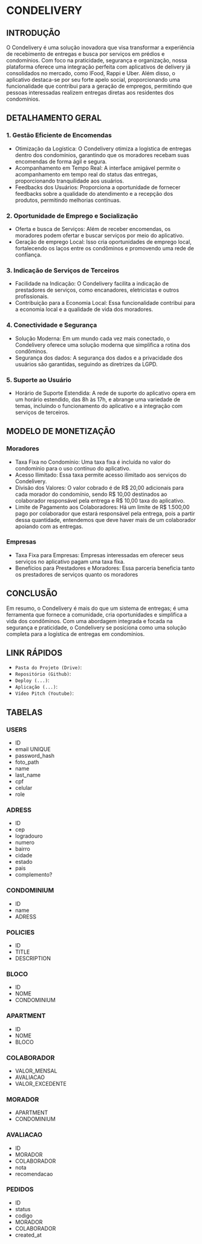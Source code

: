 # CONDELIVERY

## INTRODUÇÃO

O Condelivery é uma solução inovadora que visa transformar a experiência de recebimento de entregas e busca por serviços em prédios e condomínios. Com foco na praticidade, segurança e organização, nossa plataforma oferece uma integração perfeita com aplicativos de delivery já consolidados no mercado, como IFood, Rappi e Uber. Além disso, o aplicativo destaca-se por seu forte apelo social, proporcionando uma funcionalidade que contribui para a geração de empregos, permitindo que pessoas interessadas realizem entregas diretas aos residentes dos condomínios.

## DETALHAMENTO GERAL

### 1. Gestão Eficiente de Encomendas

- Otimização da Logística: O Condelivery otimiza a logística de entregas dentro dos condomínios, garantindo que os moradores recebam suas encomendas de forma ágil e segura.
- Acompanhamento em Tempo Real: A interface amigável permite o acompanhamento em tempo real do status das entregas, proporcionando tranquilidade aos usuários.
- Feedbacks dos Usuários: Proporciona a oportunidade de fornecer feedbacks sobre a qualidade do atendimento e a recepção dos produtos, permitindo melhorias contínuas.

### 2. Oportunidade de Emprego e Socialização

- Oferta e busca de Serviços: Além de receber encomendas, os moradores podem ofertar e buscar serviços por meio do aplicativo.
- Geração de emprego Local: Isso cria oportunidades de emprego local, fortalecendo os laços entre os condôminos e promovendo uma rede de confiança.

### 3. Indicação de Serviços de Terceiros

- Facilidade na Indicação: O Condelivery facilita a indicação de prestadores de serviços, como encanadores, eletricistas e outros profissionais.
- Contribuição para a Economia Local: Essa funcionalidade contribui para a economia local e a qualidade de vida dos moradores.

### 4. Conectividade e Segurança

- Solução Moderna: Em um mundo cada vez mais conectado, o Condelivery oferece uma solução moderna que simplifica a rotina dos condôminos.
- Segurança dos dados: A segurança dos dados e a privacidade dos usuários são garantidas, seguindo as diretrizes da LGPD.

### 5. Suporte ao Usuário

- Horário de Suporte Estendida: A rede de suporte do aplicativo opera em um horário estendido, das 8h às 17h, e abrange uma variedade de temas, incluindo o funcionamento do aplicativo e a integração com serviços de terceiros.

## MODELO DE MONETIZAÇÃO

### Moradores

- Taxa Fixa no Condomínio: Uma taxa fixa é incluída no valor do condomínio para o uso contínuo do aplicativo.
- Acesso Ilimitado: Essa taxa permite acesso ilimitado aos serviços do Condelivery.
- Divisão dos Valores: O valor cobrado é de R$ 20,00 adicionais para cada morador do condomínio, sendo R$ 10,00 destinados ao colaborador responsável pela entrega e R$ 10,00 taxa do aplicativo.
- Limite de Pagamento aos Colaboradores: Há um limite de R$ 1.500,00 pago por colaborador que estará responsável pela entrega, pois a partir dessa quantidade, entendemos que deve haver mais de um colaborador apoiando com as entregas.

### Empresas

- Taxa Fixa para Empresas: Empresas interessadas em oferecer seus serviços no aplicativo pagam uma taxa fixa.
- Benefícios para Prestadores e Moradores: Essa parceria beneficia tanto os prestadores de serviços quanto os moradores

## CONCLUSÃO

Em resumo, o Condelivery é mais do que um sistema de entregas; é uma ferramenta que fornece a comunidade, cria oportunidades e simplifica a vida dos condôminos. Com uma abordagem integrada e focada na segurança e praticidade, o Condelivery se posiciona como uma solução completa para a logística de entregas em condomínios.

## LINK RÁPIDOS

- `Pasta do Projeto (Drive)`:
- `Repositório (Github)`:
- `Deploy (...)`:
- `Aplicação (...)`:
- `Vídeo Pitch (Youtube)`:

##

## TABELAS

### USERS
- ID
- email UNIQUE
- password_hash
- foto_path 
- name
- last_name
- cpf
- celular
- role 

### ADRESS
- ID
- cep
- logradouro
- numero
- bairro
- cidade
- estado
- pais
- complemento?

### CONDOMINIUM
- ID
- name
- ADRESS

### POLICIES
- ID
- TITLE
- DESCRIPTION

### BLOCO
- ID
- NOME
- CONDOMINIUM

### APARTMENT
- ID
- NOME
- BLOCO

### COLABORADOR
- VALOR_MENSAL
- AVALIACAO
- VALOR_EXCEDENTE

### MORADOR
- APARTMENT
- CONDOMINIUM

### AVALIACAO
- ID
- MORADOR
- COLABORADOR
- nota
- recomendacao

### PEDIDOS
- ID
- status
- codigo
- MORADOR
- COLABORADOR
- created_at

